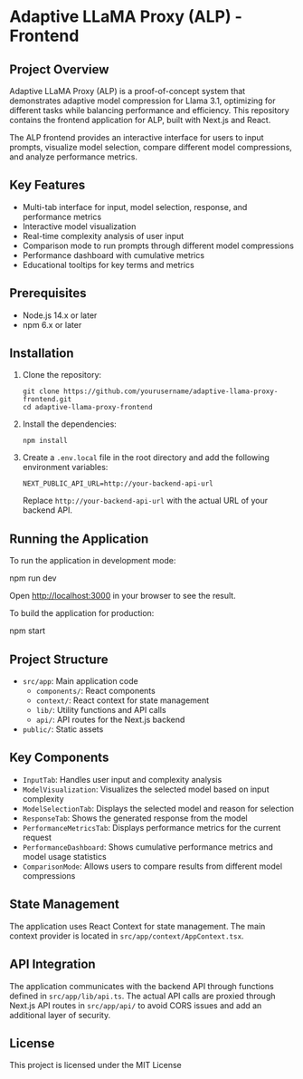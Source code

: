 # Adaptive LLaMA Proxy (ALP) - Frontend

## Project Overview

Adaptive LLaMA Proxy (ALP) is a proof-of-concept system that demonstrates adaptive model compression for Llama 3.1, optimizing for different tasks while balancing performance and efficiency. This repository contains the frontend application for ALP, built with Next.js and React.

The ALP frontend provides an interactive interface for users to input prompts, visualize model selection, compare different model compressions, and analyze performance metrics.

## Key Features

- Multi-tab interface for input, model selection, response, and performance metrics
- Interactive model visualization
- Real-time complexity analysis of user input
- Comparison mode to run prompts through different model compressions
- Performance dashboard with cumulative metrics
- Educational tooltips for key terms and metrics

## Prerequisites

- Node.js 14.x or later
- npm 6.x or later

## Installation

1. Clone the repository:
   ```
   git clone https://github.com/yourusername/adaptive-llama-proxy-frontend.git
   cd adaptive-llama-proxy-frontend
   ```

2. Install the dependencies:
   ```
   npm install
   ```

3. Create a `.env.local` file in the root directory and add the following environment variables:
   ```
   NEXT_PUBLIC_API_URL=http://your-backend-api-url
   ```
   Replace `http://your-backend-api-url` with the actual URL of your backend API.

## Running the Application

To run the application in development mode:

npm run dev


Open [http://localhost:3000](http://localhost:3000) in your browser to see the result.

To build the application for production:

npm start


## Project Structure

- `src/app`: Main application code
  - `components/`: React components
  - `context/`: React context for state management
  - `lib/`: Utility functions and API calls
  - `api/`: API routes for the Next.js backend
- `public/`: Static assets

## Key Components

- `InputTab`: Handles user input and complexity analysis
- `ModelVisualization`: Visualizes the selected model based on input complexity
- `ModelSelectionTab`: Displays the selected model and reason for selection
- `ResponseTab`: Shows the generated response from the model
- `PerformanceMetricsTab`: Displays performance metrics for the current request
- `PerformanceDashboard`: Shows cumulative performance metrics and model usage statistics
- `ComparisonMode`: Allows users to compare results from different model compressions

## State Management

The application uses React Context for state management. The main context provider is located in `src/app/context/AppContext.tsx`.

## API Integration

The application communicates with the backend API through functions defined in `src/app/lib/api.ts`. The actual API calls are proxied through Next.js API routes in `src/app/api/` to avoid CORS issues and add an additional layer of security.

## License

This project is licensed under the MIT License

